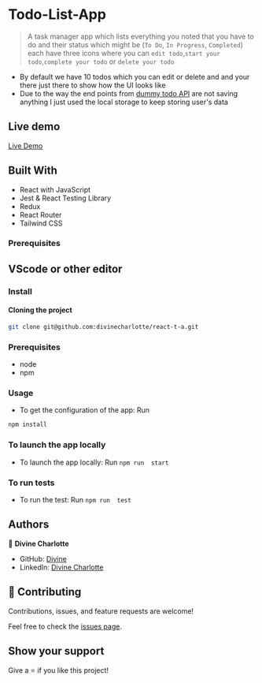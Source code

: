 # Todo-List-App

> A task manager app which lists everything you noted that you have to do and their status which might be (`To Do`, `In Progress`, `Completed`) each have three icons where you can `edit todo`,`start your todo`,`complete your todo` or `delete your todo`
- By default we have 10 todos which you can edit or delete and and your there just there to show how the UI looks like  
- Due to the way the end points from [dummy todo API](https://dummyjson.com/docs) are not saving anything I just used the local storage to keep storing user's data

## Live demo 
[Live Demo](https://todo-assgnmt.netlify.app/)

## Built With

- React with JavaScript
- Jest & React Testing Library
- Redux
- React Router
- Tailwind CSS

### Prerequisites

## VScode or other editor

### Install

#### Cloning the project
 ```bash
git clone git@github.com:divinecharlotte/react-t-a.git
```

### Prerequisites

- node
- npm


### Usage

- To get the configuration of the app: Run 
```bash
npm install
```

### To launch the app locally

- To launch the app locally: Run 
                            ```
                            npm run  start
                            ```
                        
### To run tests
-   To run the test: Run 
                            ```
                            npm run  test
                            ```
                          

## Authors

👤 **Divine Charlotte**

- GitHub: [Divine](https://github.com/divinecharlotte)
- LinkedIn: [Divine Charlotte](https://www.linkedin.com/in/charlotte-divine-dusenge/)

## 🤝 Contributing

Contributions, issues, and feature requests are welcome!

Feel free to check the [issues page](https://github.com/divinecharlotte/todo-list/issues).

## Show your support

Give a ⭐️ if you like this project!



